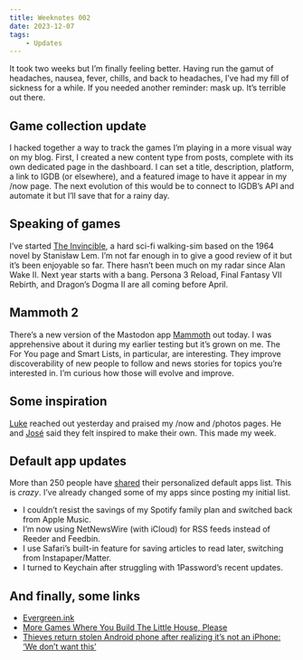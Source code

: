 ```yaml
---
title: Weeknotes 002
date: 2023-12-07
tags:
    - Updates
---
```


It took two weeks but I’m finally feeling better. Having run the gamut of headaches, nausea, fever, chills, and back to headaches, I’ve had my fill of sickness for a while. If you needed another reminder: mask up. It’s terrible out there.

## Game collection update

I hacked together a way to track the games I’m playing in a more visual way on my blog. First, I created a new content type from posts, complete with its own dedicated page in the dashboard. I can set a title, description, platform, a link to IGDB (or elsewhere), and a featured image to have it appear in my /now page. The next evolution of this would be to connect to IGDB’s API and automate it but I’ll save that for a rainy day.

## Speaking of games

I’ve started [The Invincible](https://invinciblethegame.com/), a hard sci-fi walking-sim based on the 1964 novel by Stanisław Lem. I’m not far enough in to give a good review of it but it’s been enjoyable so far. There hasn’t been much on my radar since Alan Wake II. Next year starts with a bang. Persona 3 Reload, Final Fantasy VII Rebirth, and Dragon’s Dogma II are all coming before April.

## Mammoth 2

There’s a new version of the Mastodon app [Mammoth](https://apps.apple.com/app/mammoth-for-mastodon/id1667573899) out today. I was apprehensive about it during my earlier testing but it’s grown on me. The For You page and Smart Lists, in particular, are interesting. They improve discoverability of new people to follow and news stories for topics you’re interested in. I’m curious how those will evolve and improve.

## Some inspiration

[Luke](https://typo.social/@Luke) reached out yesterday and praised my /now and /photos pages. He and [José](https://mastodon.design/@jd) said they felt inspired to make their own. This made my week.

## Default app updates

More than 250 people have [shared](https://defaults.rknight.me) their personalized default apps list. This is *crazy*. I’ve already changed some of my apps since posting my initial list.

- I couldn’t resist the savings of my Spotify family plan and switched back from Apple Music.
- I’m now using NetNewsWire (with iCloud) for RSS feeds instead of Reeder and Feedbin.
- I use Safari’s built-in feature for saving articles to read later, switching from Instapaper/Matter.
- I turned to Keychain after struggling with 1Password’s recent updates.

## And finally, some links

- [Evergreen.ink](https://jonathanhays.me/2023/12/06/evergreen-ink/)
- [More Games Where You Build The Little House, Please](https://aftermath.site/more-games-where-you-build-the-little-house-please)
- [Thieves return stolen Android phone after realizing it’s not an iPhone: ‘We don’t want this’](https://9to5mac.com/2023/12/04/stolen-android-phone-returned-iphone/)